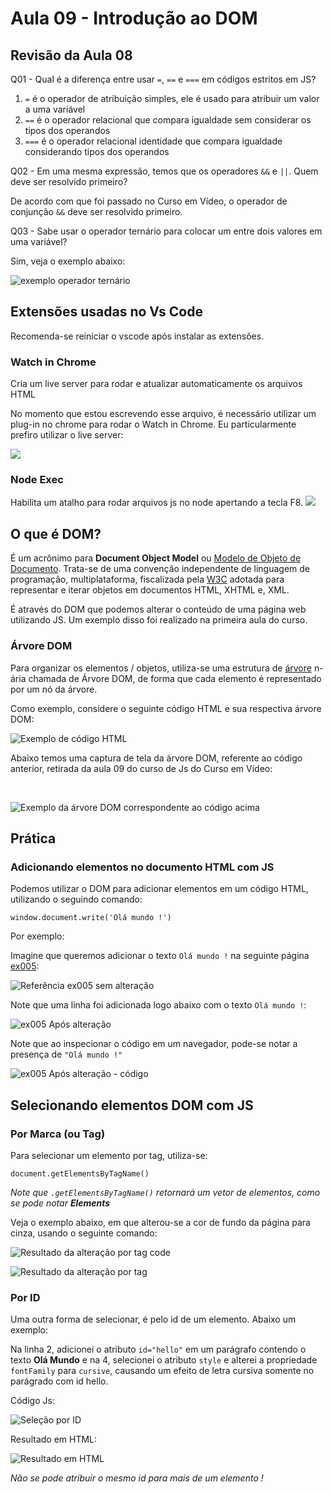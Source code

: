 # Aula 09 - Introdução ao DOM

## Revisão da Aula 08

Q01 - Qual é a diferença entre usar `=`, `==` e `===` em códigos estritos em JS?

1. `=` é o operador de atribuição simples, ele é usado para atribuir um valor a uma variável
2. `==` é o operador relacional que compara igualdade sem considerar os tipos dos operandos
3. `===` é o operador relacional identidade que compara igualdade considerando tipos dos operandos

Q02 - Em uma mesma expressão, temos que os operadores `&&` e `||`. Quem deve ser resolvido primeiro?

De acordo com que foi passado no Curso em Vídeo, o operador de conjunção `&&` deve ser resolvido primeiro.

Q03 - Sabe usar o operador ternário para colocar um entre dois valores em uma variável?

Sim, veja o exemplo abaixo:

![exemplo operador ternário](revisao03Aula08.jpg)

## Extensões usadas no Vs Code

Recomenda-se reiniciar o vscode após instalar as extensões.

### Watch in Chrome

Cria um live server para rodar e atualizar automaticamente os arquivos HTML

No momento que estou escrevendo esse arquivo, é necessário utilizar um plug-in no chrome para rodar o Watch in Chrome.
Eu particularmente prefiro utilizar o live server: <br/>

![](liveServer.jpg)

### Node Exec

Habilita um atalho para rodar arquivos js no node apertando a tecla F8.
![](nodeexec.jpg)

## O que é DOM?

É um acrônimo para **Document Object Model** ou [Modelo de Objeto de Documento](https://pt.wikipedia.org/wiki/Modelo_de_Objeto_de_Documentos). Trata-se de uma convenção independente de linguagem de programação, multiplataforma, fiscalizada pela [W3C](https://pt.wikipedia.org/wiki/W3C) adotada para representar e iterar objetos em documentos HTML, XHTML e, XML.

É através do DOM que podemos alterar o conteúdo de uma página web utilizando JS. Um exemplo disso foi realizado na primeira aula do curso.

### Árvore DOM

Para organizar os elementos / objetos, utiliza-se uma estrutura de [árvore](<https://pt.wikipedia.org/wiki/%C3%81rvore_(estrutura_de_dados)>) n-ária chamada de Árvore DOM, de forma que cada elemento é representado por um nó da árvore.

Como exemplo, considere o seguinte código HTML e sua respectiva árvore DOM:
<br/>

![Exemplo de código HTML](code-html-dom.jpg)

Abaixo temos uma captura de tela da árvore DOM, referente ao código anterior, retirada da aula 09 do curso de Js do Curso em Vídeo:

<br/>

![Exemplo da árvore DOM correspondente ao código acima](dom-arvore.jpg)

## Prática

### Adicionando elementos no documento HTML com JS

Podemos utilizar o DOM para adicionar elementos em um código HTML, utilizando o seguindo comando:

`window.document.write('Olá mundo !')`

Por exemplo:

Imagine que queremos adicionar o texto `Olá mundo !` na seguinte página [ex005](./ex005.html):

![Referência ex005 sem alteração](ex005-ref-sem-alteracao.jpg)

Note que uma linha foi adicionada logo abaixo com o texto `Olá mundo !`:

![ex005 Após alteração](ex005-ref-com-alteracao.jpg)

Note que ao inspecionar o código em um navegador, pode-se notar a presença de `"Olá mundo !"`

![ex005 Após alteração - código](ex005-ref-com-alteracao-code.jpg)

## Selecionando elementos DOM com JS

### Por Marca (ou Tag)

Para selecionar um elemento por tag, utiliza-se:

`document.getElementsByTagName()`

_Note que `.getElementsByTagName()` retornará um vetor de elementos, como se pode notar **Elements**_

Veja o exemplo abaixo, em que alterou-se a cor de fundo da página para cinza, usando o seguinte comando:

![Resultado da alteração por tag code](selecao-por-tag-code.jpg)

![Resultado da alteração por tag](selecao-por-tag.jpg)

### Por ID

Uma outra forma de selecionar, é pelo id de um elemento. Abaixo um exemplo:

Na linha 2, adicionei o atributo `id="hello"` em um parágrafo contendo o texto **Olá Mundo** e na 4, selecionei o atributo `style` e alterei a propriedade `fontFamily` para `cursive`, causando um efeito de letra cursiva somente no parágrado com id hello.

Código Js:

![Seleção por ID](selecao-por-id.jpg)

Resultado em HTML:

![Resultado em HTML](selecao-por-id-resultado)

_Não se pode atribuir o mesmo id para mais de um elemento !_
